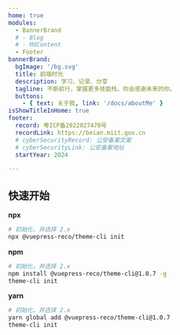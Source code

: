 ```yaml
---
home: true
modules:
  - BannerBrand
  # - Blog
  # - MdContent
  - Footer
bannerBrand:
  bgImage: '/bg.svg'
  title: 前端时光
  description: 学习、记录、分享
  tagline: 不断前行，掌握更多技能栈，你会感谢未来的你。
  buttons:
    - { text: 关于我, link: '/docs/aboutMe' }
isShowTitleInHome: true
footer:
  record: 粤ICP备2022027470号
  recordLink: https://beian.miit.gov.cn
  # cyberSecurityRecord: 公安备案文案
  # cyberSecurityLink: 公安备案地址
  startYear: 2024

---
```

<!-- MdContent -->

## 快速开始

**npx**

```bash
# 初始化，并选择 2.x
npx @vuepress-reco/theme-cli init
```

**npm**

```bash
# 初始化，并选择 2.x
npm install @vuepress-reco/theme-cli@1.0.7 -g
theme-cli init
```

**yarn**

```bash
# 初始化，并选择 2.x
yarn global add @vuepress-reco/theme-cli@1.0.7
theme-cli init
```
